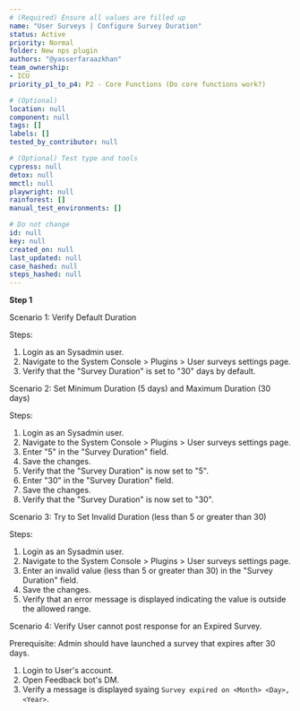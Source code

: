 ```yaml
---
# (Required) Ensure all values are filled up
name: "User Surveys | Configure Survey Duration"
status: Active
priority: Normal
folder: New nps plugin
authors: "@yasserfaraazkhan"
team_ownership: 
- ICU
priority_p1_to_p4: P2 - Core Functions (Do core functions work?)

# (Optional)
location: null
component: null
tags: []
labels: []
tested_by_contributor: null

# (Optional) Test type and tools
cypress: null
detox: null
mmctl: null
playwright: null
rainforest: []
manual_test_environments: []

# Do not change
id: null
key: null
created_on: null
last_updated: null
case_hashed: null
steps_hashed: null
---
```


**Step 1**

Scenario 1: Verify Default Duration

Steps:

1. Login as an Sysadmin user.
2. Navigate to the System Console > Plugins > User surveys settings page.
3. Verify that the "Survey Duration" is set to "30" days by default.

Scenario 2: Set Minimum Duration (5 days) and Maximum Duration (30 days)

Steps:

1. Login as an Sysadmin user.
2. Navigate to the System Console > Plugins > User surveys settings page.
3. Enter "5" in the "Survey Duration" field.
4. Save the changes.
5. Verify that the "Survey Duration" is now set to "5".
6. Enter "30" in the "Survey Duration" field.
7. Save the changes.
8. Verify that the "Survey Duration" is now set to "30".

Scenario 3: Try to Set Invalid Duration (less than 5 or greater than 30)

Steps:

1. Login as an Sysadmin user.
2. Navigate to the System Console > Plugins > User surveys settings page.
3. Enter an invalid value (less than 5 or greater than 30) in the "Survey Duration" field.
4. Save the changes.
5. Verify that an error message is displayed indicating the value is outside the allowed range.

Scenario 4: Verify User cannot post response for an Expired Survey.

Prerequisite: Admin should have launched a survey that expires after 30 days.

1. Login to User's account.
2. Open Feedback bot's DM.
3. Verify a message is displayed syaing `Survey expired on <Month> <Day>, <Year>`.
